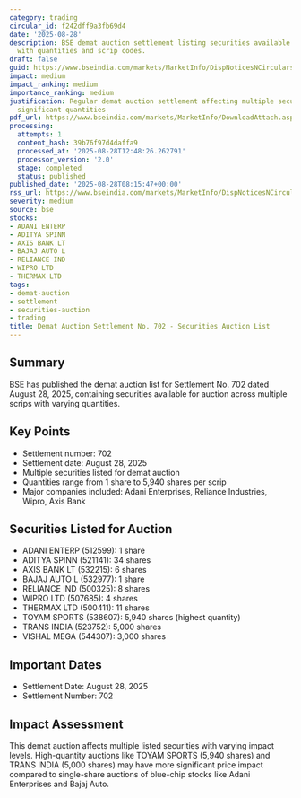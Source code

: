```yaml
---
category: trading
circular_id: f242dff9a3fb69d4
date: '2025-08-28'
description: BSE demat auction settlement listing securities available for auction
  with quantities and scrip codes.
draft: false
guid: https://www.bseindia.com/markets/MarketInfo/DispNoticesNCirculars.aspx?Noticeid={262F2617-EAFE-4837-9A17-5CF27EFB328F}&noticeno=20250828-12&dt=08/28/2025&icount=12&totcount=47&flag=0
impact: medium
impact_ranking: medium
importance_ranking: medium
justification: Regular demat auction settlement affecting multiple securities with
  significant quantities
pdf_url: https://www.bseindia.com/markets/MarketInfo/DownloadAttach.aspx?id=20250828-12&attachedId=6a4e6690-27b1-4da2-8547-4a9909a449e5
processing:
  attempts: 1
  content_hash: 39b76f97d4daffa9
  processed_at: '2025-08-28T12:48:26.262791'
  processor_version: '2.0'
  stage: completed
  status: published
published_date: '2025-08-28T08:15:47+00:00'
rss_url: https://www.bseindia.com/markets/MarketInfo/DispNoticesNCirculars.aspx?Noticeid={262F2617-EAFE-4837-9A17-5CF27EFB328F}&noticeno=20250828-12&dt=08/28/2025&icount=12&totcount=47&flag=0
severity: medium
source: bse
stocks:
- ADANI ENTERP
- ADITYA SPINN
- AXIS BANK LT
- BAJAJ AUTO L
- RELIANCE IND
- WIPRO LTD
- THERMAX LTD
tags:
- demat-auction
- settlement
- securities-auction
- trading
title: Demat Auction Settlement No. 702 - Securities Auction List
---
```


## Summary

BSE has published the demat auction list for Settlement No. 702 dated August 28, 2025, containing securities available for auction across multiple scrips with varying quantities.

## Key Points

- Settlement number: 702
- Settlement date: August 28, 2025
- Multiple securities listed for demat auction
- Quantities range from 1 share to 5,940 shares per scrip
- Major companies included: Adani Enterprises, Reliance Industries, Wipro, Axis Bank

## Securities Listed for Auction

- ADANI ENTERP (512599): 1 share
- ADITYA SPINN (521141): 34 shares
- AXIS BANK LT (532215): 6 shares
- BAJAJ AUTO L (532977): 1 share
- RELIANCE IND (500325): 8 shares
- WIPRO LTD (507685): 4 shares
- THERMAX LTD (500411): 11 shares
- TOYAM SPORTS (538607): 5,940 shares (highest quantity)
- TRANS INDIA (523752): 5,000 shares
- VISHAL MEGA (544307): 3,000 shares

## Important Dates

- Settlement Date: August 28, 2025
- Settlement Number: 702

## Impact Assessment

This demat auction affects multiple listed securities with varying impact levels. High-quantity auctions like TOYAM SPORTS (5,940 shares) and TRANS INDIA (5,000 shares) may have more significant price impact compared to single-share auctions of blue-chip stocks like Adani Enterprises and Bajaj Auto.